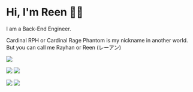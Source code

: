 
# Hi, I'm Reen 👋🏼

I am a Back-End Engineer.

Cardinal RPH or Cardinal Rage Phantom is my nickname in another world. But you can call me Rayhan or Reen (レーアン) 

![](http://github-profile-summary-cards.vercel.app/api/cards/profile-details?username=CardinalRPH&theme=codeSTACKr)

![](http://github-profile-summary-cards.vercel.app/api/cards/repos-per-language?username=CardinalRPH&theme=codeSTACKr)
![](http://github-profile-summary-cards.vercel.app/api/cards/repos-per-language?username=CardinalRPH&theme=codeSTACKr)

![](http://github-profile-summary-cards.vercel.app/api/cards/stats?username=CardinalRPH&theme=codeSTACKr)
![](http://github-profile-summary-cards.vercel.app/api/cards/productive-time?username=CardinalRPH&theme=codeSTACKr&utcOffset=8)

<!--
**CardinalRPH/CardinalRPH** is a ✨ _special_ ✨ repository because its `README.md` (this file) appears on your GitHub profile.

Here are some ideas to get you started:

- 🔭 I’m currently working on ...
- 🌱 I’m currently learning ...
- 👯 I’m looking to collaborate on ...
- 🤔 I’m looking for help with ...
- 💬 Ask me about ...
- 📫 How to reach me: ...
- 😄 Pronouns: ...
- ⚡ Fun fact: ...
-->
